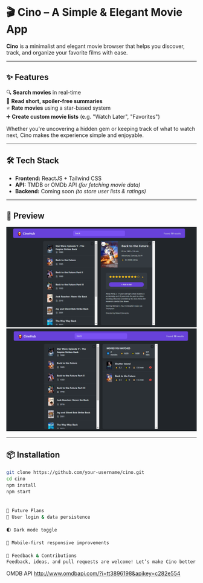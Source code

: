 # 🎬 Cino – A Simple & Elegant Movie App

**Cino** is a minimalist and elegant movie browser that helps you discover, track, and organize your favorite films with ease.

---

## ✨ Features

🔍 **Search movies** in real-time  
📖 **Read short, spoiler-free summaries**  
⭐ **Rate movies** using a star-based system  
➕ **Create custom movie lists** (e.g. "Watch Later", "Favorites")

Whether you're uncovering a hidden gem or keeping track of what to watch next, Cino makes the experience simple and enjoyable.

---

## 🛠 Tech Stack

- **Frontend:** ReactJS + Tailwind CSS
- **API:** TMDB or OMDb API _(for fetching movie data)_
- **Backend:** Coming soon _(to store user lists & ratings)_

---

## 📸 Preview

![alt text](public/img/2.png)
![alt text](public/img/3.png)

---

## 📦 Installation

```bash
git clone https://github.com/your-username/cino.git
cd cino
npm install
npm start


🚧 Future Plans
🔐 User login & data persistence

🌓 Dark mode toggle

📱 Mobile-first responsive improvements

💬 Feedback & Contributions
Feedback, ideas, and pull requests are welcome! Let’s make Cino better togethe
```

OMDB API
http://www.omdbapi.com/?i=tt3896198&apikey=c282e554
